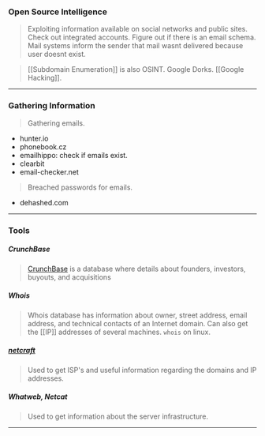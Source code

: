
### Open Source Intelligence

>Exploiting information available on social networks and public sites.
>Check out integrated accounts.
>Figure out if there is an email schema. Mail systems inform the sender that mail wasnt delivered because user doesnt exist.

> [[Subdomain Enumeration]] is also OSINT.
> Google Dorks. [[Google Hacking]].
---

### Gathering Information

> Gathering emails.
* hunter.io
* phonebook.cz
* emailhippo: check if emails exist.
* clearbit
* email-checker.net

>Breached passwords for emails.
* dehashed.com

---

### Tools

##### CrunchBase
> [CrunchBase](http://www.crunchbase.com) is a database where details about founders, investors, buyouts, and acquisitions

##### Whois
> Whois database has information about owner, street address, email address, and technical contacts of an Internet domain.
> Can also get the [[IP]] addresses of several machines.
> `whois` on linux. 

##### [netcraft](http://netcraft.com)
> Used to get ISP's and useful information regarding the domains and IP addresses.

##### Whatweb, Netcat
> Used to get information about the server infrastructure.

---
